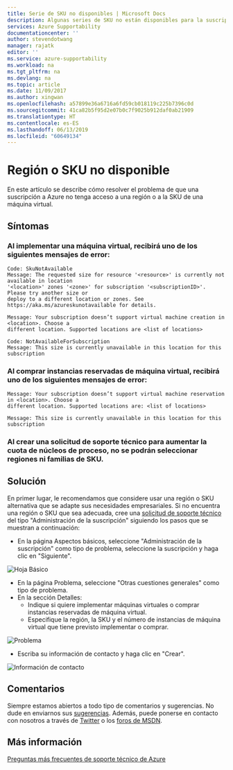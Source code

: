 ```yaml
---
title: Serie de SKU no disponibles | Microsoft Docs
description: Algunas series de SKU no están disponibles para la suscripción seleccionada para esta región.
services: Azure Supportability
documentationcenter: ''
author: stevendotwang
manager: rajatk
editor: ''
ms.service: azure-supportability
ms.workload: na
ms.tgt_pltfrm: na
ms.devlang: na
ms.topic: article
ms.date: 11/09/2017
ms.author: xingwan
ms.openlocfilehash: a57899e36a6716a6fd59cb018119c225b7396c0d
ms.sourcegitcommit: 41ca82b5f95d2e07b0c7f9025b912daf0ab21909
ms.translationtype: HT
ms.contentlocale: es-ES
ms.lasthandoff: 06/13/2019
ms.locfileid: "60649134"
---
```

# <a name="region-or-sku-unavailable"></a>Región o SKU no disponible
En este artículo se describe cómo resolver el problema de que una suscripción a Azure no tenga acceso a una región o a la SKU de una máquina virtual.

## <a name="symptoms"></a>Síntomas

### <a name="when-deploying-a-virtual-machine-you-receive-one-of-the-following-error-messages"></a>Al implementar una máquina virtual, recibirá uno de los siguientes mensajes de error:
```
Code: SkuNotAvailable
Message: The requested size for resource '<resource>' is currently not available in location 
'<location>' zones '<zone>' for subscription '<subscriptionID>'. Please try another size or 
deploy to a different location or zones. See https://aka.ms/azureskunotavailable for details.
```

```
Message: Your subscription doesn’t support virtual machine creation in <location>. Choose a 
different location. Supported locations are <list of locations>
```

```
Code: NotAvailableForSubscription
Message: This size is currently unavailable in this location for this subscription
```

### <a name="when-purchasing-reserved-virtual-machine-instances-you-receive-one-of-the-following-error-messages"></a>Al comprar instancias reservadas de máquina virtual, recibirá uno de los siguientes mensajes de error:

```
Message: Your subscription doesn’t support virtual machine reservation in <location>. Choose a 
different location. Supported locations are: <list of locations>  
```

```
Message: This size is currently unavailable in this location for this subscription
```

### <a name="when-creating-a-support-request-to-increase-compute-core-quota-a-region-or-a-sku-family-is-not-available-for-selection"></a>Al crear una solicitud de soporte técnico para aumentar la cuota de núcleos de proceso, no se podrán seleccionar regiones ni familias de SKU.

## <a name="solution"></a>Solución
En primer lugar, le recomendamos que considere usar una región o SKU alternativa que se adapte sus necesidades empresariales. Si no encuentra una región o SKU que sea adecuada, cree una [solicitud de soporte técnico](https://ms.portal.azure.com/#blade/Microsoft_Azure_Support/HelpAndSupportBlade/newsupportrequest) del tipo "Administración de la suscripción" siguiendo los pasos que se muestran a continuación:


- En la página Aspectos básicos, seleccione "Administración de la suscripción" como tipo de problema, seleccione la suscripción y haga clic en "Siguiente".

![Hoja Básico](./media/SKU-series-unavailable/BasicsSubMgmt.png)


-   En la página Problema, seleccione "Otras cuestiones generales" como tipo de problema.
- En la sección Detalles:
  - Indique si quiere implementar máquinas virtuales o comprar instancias reservadas de máquina virtual.
  - Especifique la región, la SKU y el número de instancias de máquina virtual que tiene previsto implementar o comprar.


![Problema](./media/SKU-series-unavailable/ProblemSubMgmt.png)

-   Escriba su información de contacto y haga clic en "Crear".

![Información de contacto](./media/SKU-series-unavailable/ContactInformation.png)

## <a name="feedback"></a>Comentarios
Siempre estamos abiertos a todo tipo de comentarios y sugerencias. No dude en enviarnos sus [sugerencias](https://feedback.azure.com/forums/266794-support-feedback). Además, puede ponerse en contacto con nosotros a través de [Twitter](https://twitter.com/azuresupport) o los [foros de MSDN](https://social.msdn.microsoft.com/Forums/azure).

## <a name="learn-more"></a>Más información
[Preguntas más frecuentes de soporte técnico de Azure](https://azure.microsoft.com/support/faq)

